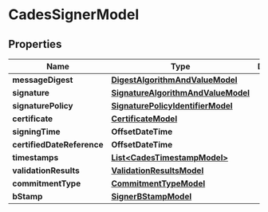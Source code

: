 

# CadesSignerModel


## Properties

| Name | Type | Description | Notes |
|------------ | ------------- | ------------- | -------------|
|**messageDigest** | [**DigestAlgorithmAndValueModel**](DigestAlgorithmAndValueModel.md) |  |  [optional] |
|**signature** | [**SignatureAlgorithmAndValueModel**](SignatureAlgorithmAndValueModel.md) |  |  [optional] |
|**signaturePolicy** | [**SignaturePolicyIdentifierModel**](SignaturePolicyIdentifierModel.md) |  |  [optional] |
|**certificate** | [**CertificateModel**](CertificateModel.md) |  |  [optional] |
|**signingTime** | **OffsetDateTime** |  |  [optional] |
|**certifiedDateReference** | **OffsetDateTime** |  |  [optional] |
|**timestamps** | [**List&lt;CadesTimestampModel&gt;**](CadesTimestampModel.md) |  |  [optional] |
|**validationResults** | [**ValidationResultsModel**](ValidationResultsModel.md) |  |  [optional] |
|**commitmentType** | [**CommitmentTypeModel**](CommitmentTypeModel.md) |  |  [optional] |
|**bStamp** | [**SignerBStampModel**](SignerBStampModel.md) |  |  [optional] |



